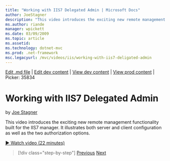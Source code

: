 ```yaml
---
title: "Working with IIS7 Delegated Admin | Microsoft Docs"
author: JoeStagner
description: "This video introduces the exciting new remote management functionality built for the IIS7 manager. It illustrates both server and client configuration as wel..."
ms.author: riande
manager: wpickett
ms.date: 03/09/2009
ms.topic: article
ms.assetid: 
ms.technology: dotnet-mvc
ms.prod: .net-framework
msc.legacyurl: /mvc/videos/iis/working-with-iis7-deligated-admin
---
```

[Edit .md file](C:\Projects\msc\dev\Msc.Www\Web.ASP\App_Data\github\mvc\videos\iis\working-with-iis7-deligated-admin.md) | [Edit dev content](http://www.aspdev.net/umbraco#/content/content/edit/26813) | [View dev content](http://docs.aspdev.net/tutorials/mvc/videos/iis/working-with-iis7-deligated-admin.html) | [View prod content](http://www.asp.net/mvc/videos/iis/working-with-iis7-deligated-admin) | Picker: 35834

Working with IIS7 Delegated Admin
====================
by [Joe Stagner](https://github.com/JoeStagner)

This video introduces the exciting new remote management functionality built for the IIS7 manager. It illustrates both server and client configuration as well as the two authorization options.

[&#9654; Watch video (22 minutes)](https://channel9.msdn.com/Blogs/ASP-NET-Site-Videos/working-with-iis7-deligated-admin)

>[!div class="step-by-step"] [Previous](developing-and-deploying-in-a-shared-hosting.md) [Next](feature-specific-delegated-management.md)